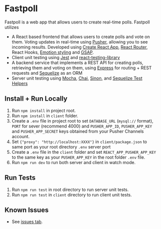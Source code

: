 # Fastpoll

Fastpoll is a web app that allows users to create real-time polls. Fastpoll utilizes

* A React based frontend that allows users to create polls and vote on them. Voting updates in real-time using [Pusher](https://pusher.com), allowing you to see incoming results. Developed using [Create React App](https://github.com/facebook/create-react-app), [React Router](https://reacttraining.com/react-router/), React Hooks, [Emotion styling](https://github.com/emotion-js/emotion) and [GSAP](https://greensock.com/gsap/).
* Client unit testing using [Jest](https://jestjs.io/) and [react-testing-library](https://github.com/testing-library/react-testing-library)
* A backend service that implements a REST API for creating polls, retrieving them and voting on them, using [Express](https://expressjs.com/) for routing + REST requests and [Sequelize](https://sequelize.org/) as an ORM
* Server unit testing using [Mocha](https://mochajs.org/), [Chai](https://www.chaijs.com/), [Sinon](https://sinonjs.org/), and [Sequelize Test Helpers](https://github.com/davesag/sequelize-test-helpers)

## Install + Run Locally
1. Run `npm install` in project root.
2. Run `npm install` in `client` folder.
3. Create a `.env` file in project root to set `DATABASE_URL` (`mysql://` format), `PORT` for sever (recommend 4000) and `PUSHER_APP_ID`, `PUSHER_APP_KEY` and `PUSHER_APP_SECRET` keys obtained from your Pusher Channels account.
4. Set `{"proxy": "http://localhost:XXXX"}` in `client/package.json` to same port as your root directory `.env` server port
3. Create a `.env` file in the `client` folder and set `REACT_APP_PUSHER_APP_KEY` to the same key as your `PUSHER_APP_KEY` in the root folder `.env` file.
5. Run `npm run dev` to run both server and client in watch mode.

## Run Tests
1. Run `npm run test` in root directory to run server unit tests.
2. Run `npm run test` in `client` directory to run client unit tests.

## Known Issues

*	See [issues tab](https://github.com/llapresi/fastpoll/issues).
